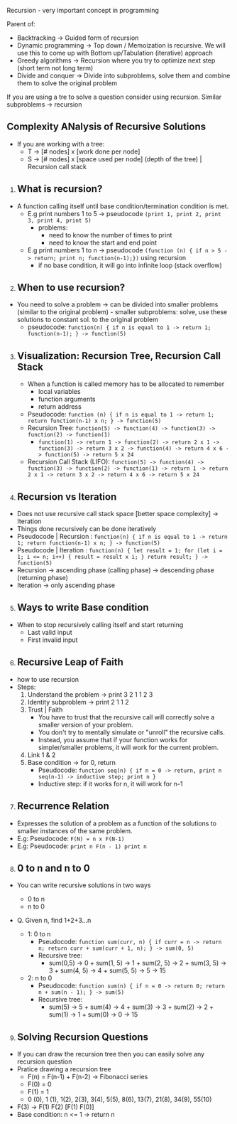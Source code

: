 Recursion - very important concept in programming

Parent of:

- Backtracking -> Guided form of recursion
- Dynamic programming -> Top down / Memoization is recursive. We will use this to come up with Bottom up/Tabulation (iterative) approach
- Greedy algorithms -> Recursion where you try to optimize next step (short term not long term)
- Divide and conquer -> Divide into subproblems, solve them and combine them to solve the original problem

If you are using a tre to solve a question consider using recursion. Similar subproblems -> recursion

## Complexity ANalysis of Recursive Solutions

- If you are working with a tree:
  - T -> [# nodes] x [work done per node]
  - S -> [# nodes] x [space used per node] (depth of the tree) | Recursion call stack

1. ## What is recursion?

- A function calling itself until base condition/termination condition is met.
  - E.g print numbers 1 to 5 -> pseudocode `(print 1, print 2, print 3, print 4, print 5)`
    - problems:
      - need to know the number of times to print
      - need to know the start and end point
  - E.g print numbers 1 to n -> pseudocode `(function (n) { if n > 5 -> return; print n; function(n-1);})` using recursion
    - if no base condition, it will go into infinite loop (stack overflow)

2. ## When to use recursion?

- You need to solve a problem -> can be divided into smaller problems (similar to the original problem) - smaller subproblems: solve, use these solutions to constant sol. to the original problem
  - pseudocode: `function(n) { if n is equal to 1 -> return 1; function(n-1); } -> function(5)`

3. ## Visualization: Recursion Tree, Recursion Call Stack

   - When a function is called memory has to be allocated to remember
     - local variables
     - function arguments
     - return address
   - Pseudocode: `function (n) { if n is equal to 1 -> return 1; return function(n-1) x n; } -> function(5)`
   - Recursion Tree: `function(5) -> function(4) -> function(3) -> function(2) -> function(1)`
     - `function(1) -> return 1 -> function(2) -> return 2 x 1 -> function(3) -> return 3 x 2 -> function(4) -> return 4 x 6 -> function(5) -> return 5 x 24`
   - Recursion Call Stack (LIFO): `function(5) -> function(4) -> function(3) -> function(2) -> function(1) -> return 1 -> return 2 x 1 -> return 3 x 2 -> return 4 x 6 -> return 5 x 24`

4. ## Recursion vs Iteration

- Does not use recursive call stack space [better space complexity] -> Iteration
- Things done recursively can be done iteratively
- Pseudocode | Recursion : `function(n) { if n is equal to 1 -> return 1; return function(n-1) x n; } -> function(5)`
- Pseudocode | Iteration : `function(n) { let result = 1; for (let i = 1; i <= n; i++) { result = result x i; } return result; } -> function(5)`
- Recursion -> ascending phase (calling phase) -> descending phase (returning phase)
- Iteration -> only ascending phase

5. ## Ways to write Base condition

- When to stop recursively calling itself and start returning
  - Last valid input
  - First invalid input

6. ## Recursive Leap of Faith

- how to use recursion
- Steps:
  1. Understand the problem -> print 3 2 1 1 2 3
  2. Identity subproblem -> print 2 1 1 2
  3. Trust | Faith
     - You have to trust that the recursive call will correctly solve a smaller version of your problem.
     - You don't try to mentally simulate or "unroll" the recursive calls.
     - Instead, you assume that if your function works for simpler/smaller problems, it will work for the current problem.
  4. Link 1 & 2
  5. Base condition -> for 0, return
     - Pseudocode: `function seq(n) { if n = 0 -> return, print n seq(n-1) -> inductive step; print n }`
     - Inductive step: if it works for n, it will work for n-1

7. ## Recurrence Relation

- Expresses the solution of a problem as a function of the solutions to smaller instances of the same problem.
- E.g: Pseudocode: `F(N) = n x F(N-1)`
- E.g: Pseudocode: `print n F(n - 1) print n`

8. ## 0 to n and n to 0

- You can write recursive solutions in two ways

  - 0 to n
  - n to 0

- Q. Given n, find 1+2+3...n
  - 1: 0 to n
    - Pseudocode: `function sum(curr, n) { if curr = n -> return n; return curr + sum(curr + 1, n); } -> sum(0, 5)`
    - Recursive tree:
      - sum(0,5) -> 0 + sum(1, 5) -> 1 + sum(2, 5) -> 2 + sum(3, 5) -> 3 + sum(4, 5) -> 4 + sum(5, 5) -> 5 -> 15
  - 2: n to 0
    - Pseudocode: `function sum(n) { if n = 0 -> return 0; return n + sum(n - 1); } -> sum(5)`
    - Recursive tree:
      - sum(5) -> 5 + sum(4) -> 4 + sum(3) -> 3 + sum(2) -> 2 + sum(1) -> 1 + sum(0) -> 0 -> 15

9. ## Solving Recursion Questions

- If you can draw the recursion tree then you can easily solve any recursion question
- Pratice drawing a recursion tree
  - F(n) = F(n-1) + F(n-2) -> Fibonacci series
  - F(0) = 0
  - F(1) = 1
  - 0 (0), 1 (1), 1(2), 2(3), 3(4), 5(5), 8(6), 13(7), 21(8), 34(9), 55(10)
- F(3) -> F(1) F(2) [F(1) F(0)]
- Base condition: n <= 1 -> return n
